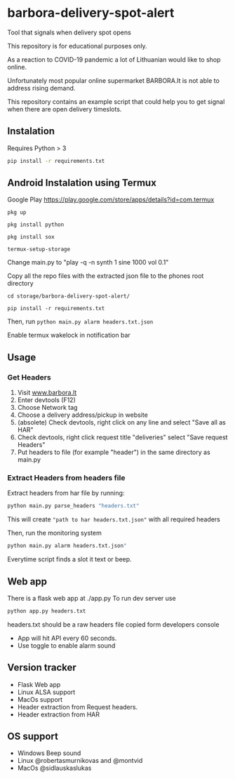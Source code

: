 # barbora-delivery-spot-alert

Tool that signals when delivery spot opens

This repository is for educational purposes only.

As a reaction to COVID-19 pandemic a lot of Lithuanian would like to shop online.

Unfortunately most popular online supermarket BARBORA.lt is not able to address rising demand.

This repository contains an example script that could help you to get signal when there are open delivery timeslots.


## Instalation

Requires Python > 3

```sh
pip install -r requirements.txt
```
## Android Instalation using Termux

Google Play https://play.google.com/store/apps/details?id=com.termux

`pkg up`

`pkg install python`

`pkg install sox`

`termux-setup-storage`

Change main.py to "play -q -n synth 1 sine 1000 vol 0.1"

Copy all the repo files with the extracted json file to the phones root directory

`cd storage/barbora-delivery-spot-alert/`

`pip install -r requirements.txt`

Then, run `python main.py alarm headers.txt.json`

Enable termux wakelock in notification bar

## Usage

### Get Headers
1. Visit www.barbora.lt
2. Enter devtools (F12)
3. Choose Network tag
4. Choose a delivery address/pickup in website
5. (absolete) Check devtools, right click on any line and select "Save all as HAR"
5. Check devtools, right click request title "deliveries" select "Save request Headers"
6. Put headers to file (for example "header") in the same directory as main.py

### Extract Headers from headers file

Extract headers from har file by running:
```sh
python main.py parse_headers "headers.txt"
```

This will create `"path to har headers.txt.json"` with all required headers


Then, run the monitoring system
```sh
python main.py alarm headers.txt.json"
```

Everytime script finds a slot it text or beep.


## Web app

There is a flask web app at ./app.py
To run dev server use
```sh
python app.py headers.txt
```
headers.txt should be a raw headers file copied form developers console

- App will hit API every 60 seconds.
- Use toggle to enable alarm sound


## Version tracker

- Flask Web app
- Linux ALSA support
- MacOs support
- Header extraction from Request headers.
- Header extraction from HAR

## OS support

- Windows Beep sound
- Linux @robertasmurnikovas and @montvid
- MacOs @sidlauskaslukas
